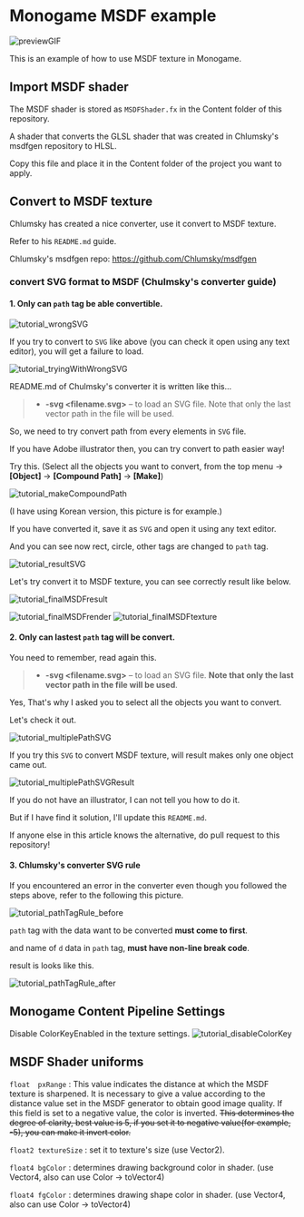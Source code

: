 # Monogame MSDF example

![previewGIF](https://raw.githubusercontent.com/Creta5164/Monogame-MSDF-example/master/images/Preview.gif)

This is an example of how to use MSDF texture in Monogame.

## Import MSDF shader
The MSDF shader is stored as `MSDFShader.fx` in the Content folder of this repository.

A shader that converts the GLSL shader that was created in Chlumsky's msdfgen repository to HLSL.

Copy this file and place it in the Content folder of the project you want to apply.

## Convert to MSDF texture

Chlumsky has created a nice converter, use it convert to MSDF texture.

Refer to his `README.md` guide.

Chlumsky's msdfgen repo: https://github.com/Chlumsky/msdfgen

### convert SVG format to MSDF (Chulmsky's converter guide)

#### 1. Only can `path` tag be able convertible.

![tutorial_wrongSVG](https://raw.githubusercontent.com/Creta5164/Monogame-MSDF-example/master/images/WrongSVG.png)

If you try to convert to `SVG` like above (you can check it open using any text editor), you will get a failure to load.

![tutorial_tryingWithWrongSVG](https://raw.githubusercontent.com/Creta5164/Monogame-MSDF-example/master/images/TryingWithWrongSVG.png)

README.md of Chulmsky's converter it is written like this...

> - **-svg \<filename.svg\>** &ndash; to load an SVG file. Note that only the last vector path in the file will be used.

So, we need to try convert path from every elements in `SVG` file.

If you have Adobe illustrator then, you can try convert to path easier way!

Try this. (Select all the objects you want to convert, from the top menu -> **[Object]** -> **[Compound Path]** -> **[Make]**)

![tutorial_makeCompoundPath](https://raw.githubusercontent.com/Creta5164/Monogame-MSDF-example/master/images/ConvertToPathUsingIllustrator.png)

(I have using Korean version, this picture is for example.)

If you have converted it, save it as `SVG` and open it using any text editor.

And you can see now rect, circle, other tags are changed to `path` tag.

![tutorial_resultSVG](https://raw.githubusercontent.com/Creta5164/Monogame-MSDF-example/master/images/CorrectSVG.png)

Let's try convert it to MSDF texture, you can see correctly result like below.

![tutorial_finalMSDFresult](https://raw.githubusercontent.com/Creta5164/Monogame-MSDF-example/master/images/CorrectMSDF.png)

![tutorial_finalMSDFrender](https://raw.githubusercontent.com/Creta5164/Monogame-MSDF-example/master/images/CorrectMSDFRender.png)
![tutorial_finalMSDFtexture](https://raw.githubusercontent.com/Creta5164/Monogame-MSDF-example/master/images/CorrectMSDFResult.png)

#### 2. Only can lastest `path` tag will be convert.

You need to remember, read again this.

> - **-svg \<filename.svg\>** &ndash; to load an SVG file. **Note that only the last vector path in the file will be used**.

Yes, That's why I asked you to select all the objects you want to convert.

Let's check it out.

![tutorial_multiplePathSVG](https://raw.githubusercontent.com/Creta5164/Monogame-MSDF-example/master/images/MultiplePathSVG.png)

If you try this `SVG` to convert MSDF texture, will result makes only one object came out.

![tutorial_multiplePathSVGResult](https://raw.githubusercontent.com/Creta5164/Monogame-MSDF-example/master/images/MultiplePathSVGResult.png)

If you do not have an illustrator, I can not tell you how to do it.

But if I have find it solution, I'll update this `README.md`.

If anyone else in this article knows the alternative, do pull request to this repository!

#### 3. Chlumsky's converter SVG rule

If you encountered an error in the converter even though you followed the steps above, refer to the following this picture.

![tutorial_pathTagRule_before](https://raw.githubusercontent.com/Creta5164/Monogame-MSDF-example/master/images/PathTagRule_Before.png)

`path` tag with the data want to be converted **must come to first**.

and name of `d` data in `path` tag, **must have non-line break code**.

result is looks like this.

![tutorial_pathTagRule_after](https://raw.githubusercontent.com/Creta5164/Monogame-MSDF-example/master/images/PathTagRule_After.png)

## Monogame Content Pipeline Settings

Disable ColorKeyEnabled in the texture settings.
![tutorial_disableColorKey](https://raw.githubusercontent.com/Creta5164/Monogame-MSDF-example/master/images/ColorKeyEnabled.png)

## MSDF Shader uniforms

`float  pxRange`     : This value indicates the distance at which the MSDF texture is sharpened.
It is necessary to give a value according to the distance value set in the MSDF generator to obtain good image quality.
If this field is set to a negative value, the color is inverted.
~~This determines the degree of clarity, best value is 5, if you set it to negative value(for example, -5), you can make it invert color.~~

`float2 textureSize` : set it to texture's size (use Vector2).

`float4 bgColor`     : determines drawing background color in shader. (use Vector4, also can use Color -> toVector4)

`float4 fgColor`     : determines drawing shape color in shader. (use Vector4, also can use Color -> toVector4)

